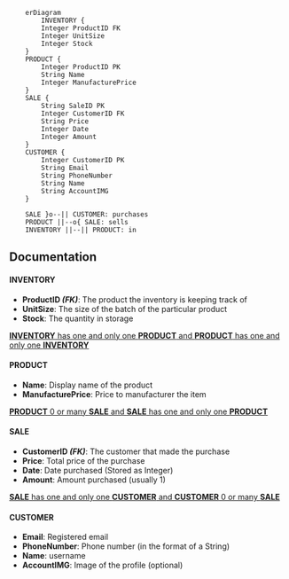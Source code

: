 ```mermaid
    erDiagram
        INVENTORY {
        Integer ProductID FK
        Integer UnitSize
        Integer Stock
    }
    PRODUCT {
        Integer ProductID PK
        String Name
        Integer ManufacturePrice
    }
    SALE {
        String SaleID PK
        Integer CustomerID FK
        String Price
        Integer Date
        Integer Amount
    }
    CUSTOMER {
        Integer CustomerID PK
        String Email
        String PhoneNumber
        String Name
        String AccountIMG
    }

    SALE }o--|| CUSTOMER: purchases
    PRODUCT ||--o{ SALE: sells
    INVENTORY ||--|| PRODUCT: in
```

## Documentation

#### INVENTORY
 * **ProductID _(FK)_**: The product the inventory is keeping track of
 * **UnitSize**: The size of the batch of the particular product
 * **Stock**: The quantity in storage


 <u>**INVENTORY** has one and only one **PRODUCT** and **PRODUCT** has one and only one **INVENTORY**</u>

 #### PRODUCT
 * **Name**: Display name of the product
 * **ManufacturePrice**: Price to manufacturer the item

 <u>**PRODUCT** 0 or many **SALE** and **SALE** has one and only one **PRODUCT**</u>

 #### SALE
 * **CustomerID _(FK)_**: The customer that made the purchase
 * **Price**: Total price of the purchase
 * **Date**: Date purchased (Stored as Integer)
 * **Amount**: Amount purchased (usually 1)

 <u>**SALE** has one and only one **CUSTOMER** and **CUSTOMER** 0 or many **SALE**</u>

#### CUSTOMER
 * **Email**: Registered email
 * **PhoneNumber**: Phone number (in the format of a String)
 * **Name**: username
 * **AccountIMG**: Image of the profile (optional)